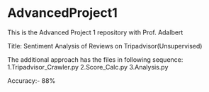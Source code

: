 # AdvancedProject1
This is the Advanced Project 1 repository with Prof. Adalbert

Title: Sentiment Analysis of Reviews on Tripadvisor(Unsupervised)

The additional approach has the files in following sequence:
1.Tripadvisor_Crawler.py
2.Score_Calc.py
3.Analysis.py

Accuracy:- 88%
